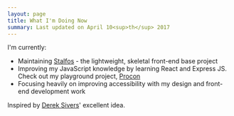 ```yaml
---
layout: page
title: What I'm Doing Now
summary: Last updated on April 10<sup>th</sup> 2017
---
```


I'm currently:

- Maintaining [Stalfos](https://stalfos.io) - the lightweight, skeletal front-end base project
- Improving my JavaScript knowledge by learning React and Express JS. Check out my playground project, [Procon](https://github.com/hankchizljaw/procon)
- Focusing heavily on improving accessibility with my design and front-end development work

Inspired by [Derek Sivers](https://sivers.org/nowff)' excellent idea.
